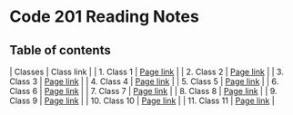 # Code 201 Reading Notes

## Table of contents

| Classes | Class link |
| 1. Class 1 | [Page link](class-01.md) |
| 2. Class 2 | [Page link](class-02.md) |
| 3. Class 3 | [Page link](class-03.md) |
| 4. Class 4 | [Page link](class-04.md) |
| 5. Class 5 | [Page link](class-05.md) |
| 6. Class 6 | [Page link](class-06.md) |
| 7. Class 7 | [Page link](class-07.md) |
| 8. Class 8 | [Page link](class-08.md) |
| 9. Class 9 | [Page link](class-09.md) |
| 10. Class 10 | [Page link](class-10.md) |
| 11. Class 11 | [Page link](class-11.md) |
